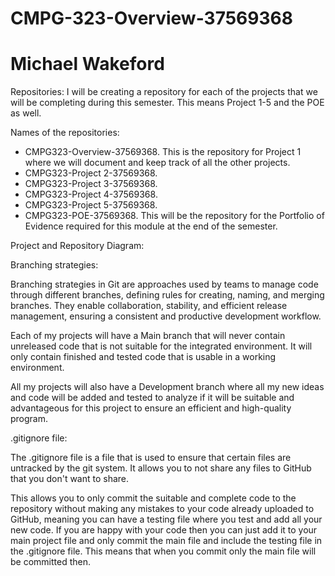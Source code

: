 # CMPG-323-Overview-37569368
# Michael Wakeford

Repositories:
  I will be creating a repository for each of the projects that we will be completing during this semester. This means Project 1-5 and the POE as well.

Names of the repositories:
  - CMPG323-Overview-37569368. This is the repository for Project 1 where we will document and keep track of all the other projects.
  - CMPG323-Project 2-37569368.
  - CMPG323-Project 3-37569368.
  - CMPG323-Project 4-37569368.
  - CMPG323-Project 5-37569368.
  - CMPG323-POE-37569368. This will be the repository for the Portfolio of Evidence required for this module at the end of the semester.

Project and Repository Diagram:

Branching strategies:

Branching strategies in Git are approaches used by teams to manage code through different branches, defining rules for creating, naming, and merging 
branches. They enable collaboration, stability, and efficient release management, ensuring a consistent and productive development workflow.

Each of my projects will have a Main branch that will never contain unreleased code that is not suitable for the integrated environment. It will only contain 
finished and tested code that is usable in a working environment.

All my projects will also have a Development branch where all my new ideas and code will be added and tested to analyze if it will be suitable and advantageous
for this project to ensure an efficient and high-quality program.

.gitignore file:

The .gitignore file is a file that is used to ensure that certain files are untracked by the git system. It allows you to not share any files to GitHub that 
you don't want to share. 

This allows you to only commit the suitable and complete code to the repository without making any mistakes to your code already uploaded to GitHub, meaning you 
can have a testing file where you test and add all your new code. If you are happy with your code then you can just add it to your main project file and only commit 
the main file and include the testing file in the .gitignore file. This means that when you commit only the main file will be committed then.

